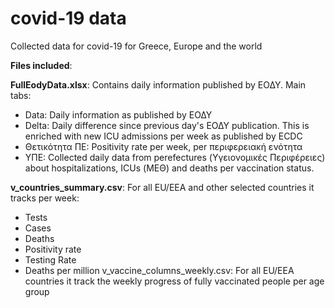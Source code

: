 # covid-19 data
Collected data for covid-19 for Greece, Europe and the world

**Files included**:

**FullEodyData.xlsx**: Contains daily information published by ΕΟΔΥ. Main tabs:
* Data: Daily information as published by ΕΟΔΥ
* Delta: Daily difference since previous day's ΕΟΔΥ publication. This is enriched with new ICU admissions per week as published by ECDC
* Θετικότητα ΠΕ: Positivity rate per week, per περιφερειακή ενότητα
* ΥΠΕ: Collected daily data from perefectures (Υγειονομικές Περιφέρειες) about hospitalizations, ICUs (ΜΕΘ) and deaths per vaccination status.
 
**v_countries_summary.csv**: For all EU/EEA and other selected countries it tracks per week:
* Tests
* Cases
* Deaths
* Positivity rate
* Testing Rate
* Deaths per million
v_vaccine_columns_weekly.csv: For all EU/EEA countries it track the weekly progress of fully vaccinated people per age group
